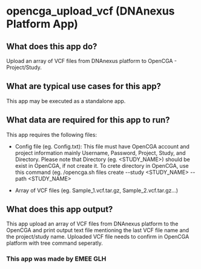<!-- dx-header -->

# opencga_upload_vcf (DNAnexus Platform App)

## What does this app do?

Upload an array of VCF files from DNAnexus platform to OpenCGA - Project/Study.

## What are typical use cases for this app?

This app may be executed as a standalone app.

## What data are required for this app to run?

This app requires the following files:
- Config file (eg. Config.txt): This file must have OpenCGA account and project information mainly Username, Password, Project, Study, and Directory. 
Please note that Directory (eg. <STUDY_NAME>) should be exist in OpenCGA, if not create it. To crete directory in OpenCGA, use this command (eg. <PATH>/opencga.sh files create --study <STUDY_NAME> --path <STUDY_NAME>

- Array of VCF files (eg. Sample_1.vcf.tar.gz, Sample_2.vcf.tar.gz...)

## What does this app output?

This app upload an array of VCF files from DNAnexus platform to the OpenCGA and print output text file mentioning the last VCF file name and the project/study name. Uploaded VCF file needs to confirm in OpenCGA platform with tree command seperatly.

### This app was made by EMEE GLH
<!-- /dx-header -->

<!-- Insert a description of your app here -->

<!--
TODO: This app directory was automatically generated by dx-app-wizard;
please edit this Readme.md file to include essential documentation about
your app that would be helpful to users. (Also see the
Readme.developer.md.) Once you're done, you can remove these TODO
comments.

For more info, see https://documentation.dnanexus.com/developer.
-->

